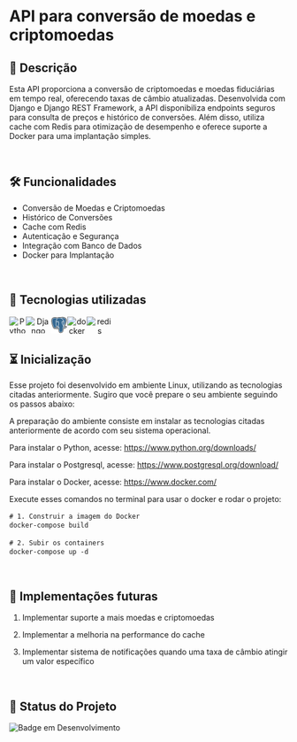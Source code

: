 # API para conversão de moedas e criptomoedas

## 📖  Descrição

Esta API proporciona a conversão de criptomoedas e moedas fiduciárias em tempo real, oferecendo taxas de câmbio atualizadas. 
Desenvolvida com Django e Django REST Framework, a API disponibiliza endpoints seguros para consulta de preços e histórico de conversões.
Além disso, utiliza cache com Redis para otimização de desempenho e oferece suporte a Docker para uma implantação simples.

<br/>

## 🛠️ Funcionalidades

- Conversão de Moedas e Criptomoedas
- Histórico de Conversões
- Cache com Redis
- Autenticação e Segurança
- Integração com Banco de Dados
- Docker para Implantação
<br/>

## 📡 Tecnologias utilizadas 
<div align="center"> 
<img align="left" alt="Python" height="30" width="30" src="https://s3.dualstack.us-east-2.amazonaws.com/pythondotorg-assets/media/files/python-logo-only.svg">
<img align="left" alt="Django" height="30" width="45" src="https://static.djangoproject.com/img/logos/django-logo-negative.svg">
<img align="left" alt="Postgresql" height="30" width="30" src="https://raw.githubusercontent.com/devicons/devicon/master/icons/postgresql/postgresql-original.svg">
<img align="left" alt="docker" height="32" width="35" src="https://github.com/user-attachments/assets/6198150a-b145-449c-ad48-cc12f138bd95">
<img align="left" alt="redis" height="38" width="47" src="https://github.com/user-attachments/assets/0f604e51-e697-4358-b3b5-7f002b52ec58">
</div>
<br/><br/>

## ⏳ Inicialização

Esse projeto foi desenvolvido em ambiente Linux, utilizando as tecnologias citadas anteriormente. Sugiro que você prepare o seu ambiente seguindo os passos abaixo:

A preparação do ambiente consiste em instalar as tecnologias citadas anteriormente de acordo com seu sistema operacional.

Para instalar o Python, acesse: https://www.python.org/downloads/

Para instalar o Postgresql, acesse: https://www.postgresql.org/download/

Para instalar o Docker, acesse: https://www.docker.com/

Execute esses comandos no terminal para usar o docker e rodar o projeto:
```
# 1. Construir a imagem do Docker
docker-compose build

# 2. Subir os containers
docker-compose up -d
```

<br/>

## 🔮 Implementações futuras
1. Implementar suporte a mais moedas e criptomoedas

2. Implementar a melhoria na performance do cache

3. Implementar sistema de notificações quando uma taxa de câmbio atingir um valor específico

<br/>

## 🔎 Status do Projeto

![Badge em Desenvolvimento](https://img.shields.io/badge/Status-Em%20Desenvolvimento-green)
